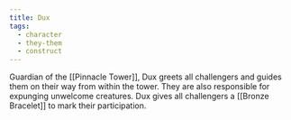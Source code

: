 ```yaml
---
title: Dux
tags:
  - character
  - they-them
  - construct
---
```


Guardian of the [[Pinnacle Tower]], Dux greets all challengers and guides them on their way from within the tower. They are also responsible for expunging unwelcome creatures. Dux gives all challengers a [[Bronze Bracelet]] to mark their participation.